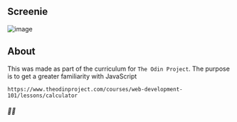 ## Screenie
![image](https://user-images.githubusercontent.com/53918109/68173110-7f94ee00-ff3f-11e9-9f40-f039ab8712b5.png)
## About
This was made as part of the curriculum for `The Odin Project`.
The purpose is to get a greater familiarity with JavaScript

```
https://www.theodinproject.com/courses/web-development-101/lessons/calculator
```

###### 🧜‍♂️

